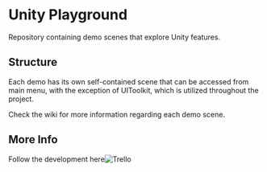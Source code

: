 # Unity Playground
Repository containing demo scenes that explore Unity features.

## Structure
Each demo has its own self-contained scene that can be accessed from main menu, with the exception of UIToolkit, which is utilized throughout the project.

Check the wiki for more information regarding each demo scene.

## More Info
Follow the development here![Trello](https://trello.com/b/XggBFRVj/unity-playground)
